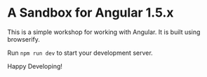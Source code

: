 # A Sandbox for Angular 1.5.x

This is a simple workshop for working with Angular. It is built using browserify.

Run `npm run dev` to start your development server.

Happy Developing!
